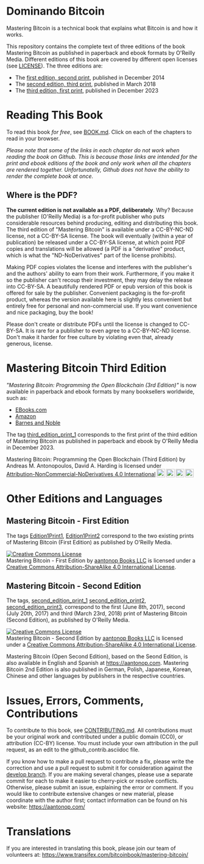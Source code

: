 # Dominando Bitcoin

Mastering Bitcoin is a technical book that explains what Bitcoin is and how it works.

This repository contains the complete text of three editions of the book Mastering Bitcoin as published in paperback and ebook formats by O'Reilly Media. Different editions of this book are covered by different open licenses (see [LICENSE](LICENSE)). The three editions are:

* The [first edition, second print](https://github.com/bitcoinbook/bitcoinbook/releases/tag/Edition1Print2), published in December 2014
* The [second edition, third print](https://github.com/bitcoinbook/bitcoinbook/releases/tag/second_edition_print3), published in March 2018
* The [third edition, first print](https://github.com/bitcoinbook/bitcoinbook/releases/tag/third_edition_print1), published in December 2023

# Reading This Book

To read this book *for free*, see [BOOK.md](https://github.com/jsahagun91/bitcoinlibro/blob/develop/BOOK.md). Click on each of the chapters to read in your browser. 

_Please note that some of the links in each chapter do not work when reading the book on Github. This is because those links are intended for the print and ebook editions of the book and only work when all the chapters are rendered together. Unfortunatelly, Github does not have the ability to render the complete book at once._

## Where is the PDF?

**The current edition is not available as a PDF, deliberately**. Why? Because the publisher (O'Reilly Media) is a for-profit publisher who puts considerable resources behind producing, editing and distributing this book. The third edition of "Mastering Bitcoin" is available under a CC-BY-NC-ND license, not a CC-BY-SA license. The book will eventually (within a year of publication) be released under a CC-BY-SA license, at which point PDF copies and translations will be allowed (a PDF is a "derivative" product, which is what the "ND-NoDerivatives" part of the license prohibits). 

Making PDF copies violates the license and interferes with the publisher's and the authors' ability to earn from their work. Furthermore, if you make it so the publisher can't recoup their investment, they may delay the release into CC-BY-SA. A beautifully rendered PDF or epub version of this book is offered for sale by the publisher. Convenient packaging is the for-profit product, whereas the version available here is slightly less convenient but entirely free for personal and non-commercial use. If you want convenience and nice packaging, buy the book!

Please don't create or distribute PDFs until the license is changed to CC-BY-SA. It is rare for a publisher to even agree to a CC-BY-NC-ND license. Don't make it harder for free culture by violating even that, already generous, license. 

# Mastering Bitcoin Third Edition

*"Mastering Bitcoin: Programming the Open Blockchain (3rd Edition)"* is now available in paperback and ebook formats by many booksellers worldwide, such as:

* [EBooks.com](https://www.ebooks.com/en-us/book/211147266/mastering-bitcoin/andreas-m-antonopoulos/)
* [Amazon](https://www.amazon.com/Mastering-Bitcoin-Programming-Open-Blockchain/dp/1098150090)
* [Barnes and Noble](https://www.barnesandnoble.com/w/mastering-bitcoin-andreas-m-antonopoulos/1126323222?ean=9781098150051)

The tag [third_edition_print_1](https://github.com/bitcoinbook/bitcoinbook/releases/tag/third_edition_print1) corresponds to the first print of the third edition of Mastering Bitcoin as published in paperback and ebook by O'Reilly Media in December 2023.

 <p xmlns:cc="http://creativecommons.org/ns#" xmlns:dct="http://purl.org/dc/terms/"><span property="dct:title">Mastering Bitcoin: Programming the Open Blockchain (Third Edition)</span> by <span property="cc:attributionName">Andreas M. Antonopoulos, David A. Harding</span> is licensed under <a href="http://creativecommons.org/licenses/by-nc-nd/4.0/" target="_blank" rel="license noopener noreferrer" style="display:inline-block;">Attribution-NonCommercial-NoDerivatives 4.0 International<img style="height:22px!important;margin-left:3px;vertical-align:text-bottom;" src="https://mirrors.creativecommons.org/presskit/icons/cc.svg"><img style="height:22px!important;margin-left:3px;vertical-align:text-bottom;" src="https://mirrors.creativecommons.org/presskit/icons/by.svg"><img style="height:22px!important;margin-left:3px;vertical-align:text-bottom;" src="https://mirrors.creativecommons.org/presskit/icons/nc.svg"><img style="height:22px!important;margin-left:3px;vertical-align:text-bottom;" src="https://mirrors.creativecommons.org/presskit/icons/nd.svg"></a></p> 

# Other Editions and Languages

## Mastering Bitcoin - First Edition

The tags [Edition1Print1](https://github.com/bitcoinbook/bitcoinbook/releases/tag/Edition1Print1), [Edition1Print2](https://github.com/bitcoinbook/bitcoinbook/releases/tag/Edition1Print2) correspond to the two existing prints of Mastering Bitcoin (First Edition) as published by O'Reilly Media.

<a rel="license" href="https://creativecommons.org/licenses/by-sa/4.0/"><img alt="Creative Commons License" style="border-width:0" src="https://i.creativecommons.org/l/by-sa/4.0/88x31.png" /></a><br /><span xmlns:dct="https://purl.org/dc/terms/" href="https://purl.org/dc/dcmitype/Text" property="dct:title" rel="dct:type">Mastering Bitcoin - First Edition</span> by <a xmlns:cc="https://creativecommons.org/ns#" href="https://aantonop.com/books" property="cc:attributionName" rel="cc:attributionURL">aantonop Books LLC</a> is licensed under a <a rel="license" href="https://creativecommons.org/licenses/by-sa/4.0/">Creative Commons Attribution-ShareAlike 4.0 International License</a>.

## Mastering Bitcoin - Second Edition

The tags, [second_edition_print_1](https://github.com/bitcoinbook/bitcoinbook/releases/tag/second_edition_print_1)  [second_edition_print2](https://github.com/bitcoinbook/bitcoinbook/releases/tag/second_edition_print2),  [second_edition_print3](https://github.com/bitcoinbook/bitcoinbook/releases/tag/second_edition_print3), correspond to the first (June 8th, 2017), second (July 20th, 2017) and third (March  23rd, 2018) print of Mastering Bitcoin (Second Edition), as published by O'Reilly Media.

<a rel="license" href="https://creativecommons.org/licenses/by-sa/4.0/"><img alt="Creative Commons License" style="border-width:0" src="https://i.creativecommons.org/l/by-sa/4.0/88x31.png" /></a><br /><span xmlns:dct="https://purl.org/dc/terms/" href="https://purl.org/dc/dcmitype/Text" property="dct:title" rel="dct:type">Mastering Bitcoin - Second Edition</span> by <a xmlns:cc="https://creativecommons.org/ns#" href="https://aantonop.com/books" property="cc:attributionName" rel="cc:attributionURL">aantonop Books LLC</a> is licensed under a <a rel="license" href="https://creativecommons.org/licenses/by-sa/4.0/">Creative Commons Attribution-ShareAlike 4.0 International License</a>.

Mastering Bitcoin (Open Second Edition), based on the Seond Edition, is also available in English and Spanish at https://aantonop.com. Mastering Bitcoin 2nd Edition is also published in German, Polish, Japanese, Korean, Chinese and other languages by publishers in the respective countries.

# Issues, Errors, Comments, Contributions

To contribute to this book, see [CONTRIBUTING.md](CONTRIBUTING.md). All contributions must be your original work and contributed under a public domain (CC0), or attribution (CC-BY) license. You must include your own attribution in the pull request, as an edit to the github_contrib.asciidoc file. 

If you know how to make a pull request to contribute a fix, please write the correction and use a pull request to submit it for consideration against the [develop branch](https://github.com/bitcoinbook/bitcoinbook/tree/develop). If you are making several changes, please use a separate commit for each to make it easier to cherry-pick or resolve conflicts. Otherwise, please submit an issue, explaining the error or comment. If you would like to contribute extensive changes or new material, please coordinate with the author first; contact information can be found on his website: https://aantonop.com/

# Translations

If you are interested in translating this book, please join our team of volunteers at: https://www.transifex.com/bitcoinbook/mastering-bitcoin/
